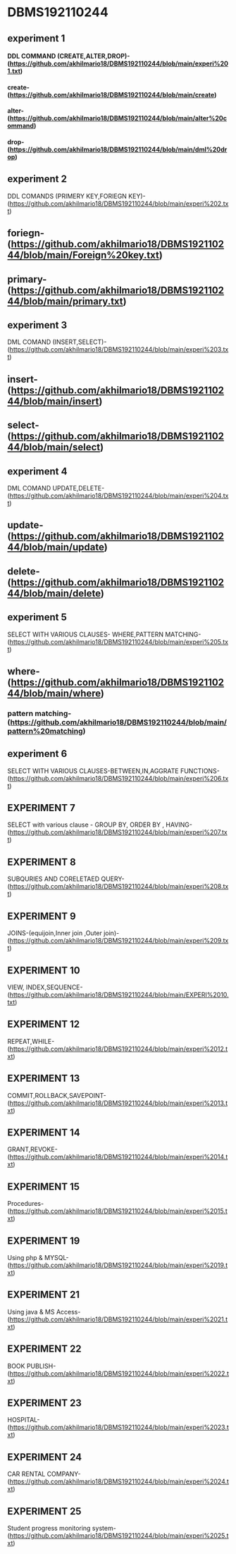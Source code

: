 # DBMS192110244
## experiment 1
#### DDL COMMAND (CREATE,ALTER,DROP)-(https://github.com/akhilmario18/DBMS192110244/blob/main/experi%201.txt)
#### create-(https://github.com/akhilmario18/DBMS192110244/blob/main/create)
#### alter-(https://github.com/akhilmario18/DBMS192110244/blob/main/alter%20command)
#### drop-(https://github.com/akhilmario18/DBMS192110244/blob/main/dml%20drop)
## experiment 2
DDL COMANDS (PRIMERY KEY,FORIEGN KEY)-(https://github.com/akhilmario18/DBMS192110244/blob/main/experi%202.txt)
## foriegn-(https://github.com/akhilmario18/DBMS192110244/blob/main/Foreign%20key.txt)
## primary-(https://github.com/akhilmario18/DBMS192110244/blob/main/primary.txt)
## experiment 3
DML COMAND (INSERT,SELECT)-(https://github.com/akhilmario18/DBMS192110244/blob/main/experi%203.txt)
## insert-(https://github.com/akhilmario18/DBMS192110244/blob/main/insert)
## select-(https://github.com/akhilmario18/DBMS192110244/blob/main/select)
## experiment 4
DML COMAND UPDATE,DELETE-(https://github.com/akhilmario18/DBMS192110244/blob/main/experi%204.txt)
## update-(https://github.com/akhilmario18/DBMS192110244/blob/main/update)
## delete-(https://github.com/akhilmario18/DBMS192110244/blob/main/delete)
## experiment 5
SELECT WITH VARIOUS CLAUSES- WHERE,PATTERN MATCHING-(https://github.com/akhilmario18/DBMS192110244/blob/main/experi%205.txt)
## where-(https://github.com/akhilmario18/DBMS192110244/blob/main/where)
### pattern matching-(https://github.com/akhilmario18/DBMS192110244/blob/main/pattern%20matching)
## experiment 6
SELECT WITH VARIOUS CLAUSES-BETWEEN,IN,AGGRATE FUNCTIONS-(https://github.com/akhilmario18/DBMS192110244/blob/main/experi%206.txt)
## EXPERIMENT 7
SELECT with various clause - GROUP BY, ORDER BY , HAVING-(https://github.com/akhilmario18/DBMS192110244/blob/main/experi%207.txt)
## EXPERIMENT 8
SUBQURIES AND CORELETAED QUERY-(https://github.com/akhilmario18/DBMS192110244/blob/main/experi%208.txt)
## EXPERIMENT 9
JOINS-(equijoin,Inner join ,Outer join)-(https://github.com/akhilmario18/DBMS192110244/blob/main/experi%209.txt)
## EXPERIMENT 10
VIEW, INDEX,SEQUENCE-(https://github.com/akhilmario18/DBMS192110244/blob/main/EXPERI%2010.txt)
## EXPERIMENT 12
REPEAT,WHILE-(https://github.com/akhilmario18/DBMS192110244/blob/main/experi%2012.txt)
## EXPERIMENT 13
COMMIT,ROLLBACK,SAVEPOINT-(https://github.com/akhilmario18/DBMS192110244/blob/main/experi%2013.txt)
## EXPERIMENT 14
GRANT,REVOKE-(https://github.com/akhilmario18/DBMS192110244/blob/main/experi%2014.txt)
## EXPERIMENT 15
Procedures-(https://github.com/akhilmario18/DBMS192110244/blob/main/experi%2015.txt)
## EXPERIMENT 19
Using php & MYSQL-(https://github.com/akhilmario18/DBMS192110244/blob/main/experi%2019.txt)
## EXPERIMENT 21
Using java & MS Access-(https://github.com/akhilmario18/DBMS192110244/blob/main/experi%2021.txt)
## EXPERIMENT 22
BOOK PUBLISH-(https://github.com/akhilmario18/DBMS192110244/blob/main/experi%2022.txt)
## EXPERIMENT 23
HOSPITAL-(https://github.com/akhilmario18/DBMS192110244/blob/main/experi%2023.txt)
## EXPERIMENT 24
CAR RENTAL COMPANY-(https://github.com/akhilmario18/DBMS192110244/blob/main/experi%2024.txt)
## EXPERIMENT 25
Student progress monitoring system-(https://github.com/akhilmario18/DBMS192110244/blob/main/experi%2025.txt)
